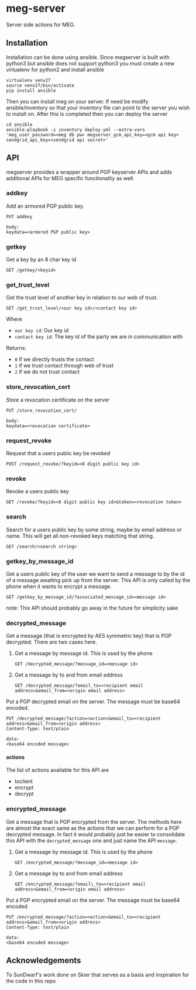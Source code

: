 # meg-server
Server side actions for MEG.

## Installation
Installation can be done using ansible. Since megserver is built with python3 but
ansible does not support python3 you must create a new virtualenv for python2 and
install ansible

    virtualenv venv27
    source venv27/bin/activate
    pip install ansible

Then you can install meg on your server. If need be modify ansible/inventory so
that your inventory file can point to the server you wish to install on. After this
is completed then you can deploy the server

    cd ansible
    ansible-playbook -i inventory deploy.yml --extra-vars 'meg_user_password=<meg db pw> megserver_gcm_api_key=<gcm api key> sendgrid_api_key=<sendgrid api secret>'

## API
megserver provides a wrapper around PGP keyserver APIs and adds additional APIs for
MEG specific functionality as well.

### addkey
Add an armored PGP public key.

    PUT addkey

    body:
    keydata=<armored PGP public key>

### getkey
Get a key by an 8 char key id

    GET /getkey/<keyid>


### get_trust_level
Get the trust level of another key in relation to our web of trust.

    GET /get_trust_level/<our key id>/<contact key id>

Where

 * `our key id`: Our key id
 * `contact key id`: The key id of the party we are in communication with

Returns:

 * `0` if we directly trusts the contact
 * `1` if we trust contact through web of trust
 * `2` if we do not trust contact

### store_revocation_cert
Store a revocation certificate on the server

    PUT /store_revocation_cert/

    body:
    keydata=<revocation certificate>

### request_revoke
Request that a users public key be revoked

    POST /request_revoke/?keyid=<8 digit public key id>

### revoke
Revoke a users public key

    GET /revoke/?keyid=<8 digit public key id>&token=<revocation token>

### search
Search for a users public key by some string, maybe by email address or name.
This will get all non-revoked keys matching that string.

    GET /search/<search string>

### getkey_by_message_id
Get a users public key of the user we want to send a message to by the id of a
message awaiting pick up from the server. This API is only called by the phone
when it wants to encrypt a message.

    GET /getkey_by_message_id/?associated_message_id=<message id>

note: This API should probably go away in the future for simplicity sake

### decrypted_message
Get a message (that is encrypted by AES symmetric key) that is PGP decrypted. There are two cases here.

1. Get a message by message id. This is used by the phone

    `GET /decrypted_message/?message_id=<message id>`

2. Get a message by to and from email address

    `GET /decrypted_message/?email_to=<recipient email address>&email_from=<origin email address>`

Put a PGP decrypted email on the server. The message must be base64 encoded.

    PUT /decrypted_message/?action=<action>&email_to=<recipient address>&email_from=<origin address>
    Content-Type: text/plain

    data:
    <base64 encoded message>

#### actions
The list of actions available for this API are

 * toclient
 * encrypt
 * decrypt

### encrypted_message
Get a message that is PGP encrypted from the server. The methods here are almost the exact same as the actions that we can perform for a PGP decrypted message. In fact it would probably just be easier to consolidate this API with the `decrypted_message` one and just name the API `message`.

1. Get a message by message id. This is used by the phone

    `GET /encrypted_message/?message_id=<message id>`

2. Get a message by to and from email address

    `GET /encrypted_message/?email\_to=<recipient email address>&email_from=<origin email address>`

Put a PGP encrypted email on the server. The message must be base64 encoded

    PUT /encrypted_message/?action=<action>&email_to=<recipient address>&email_from=<origin address>
    Content-Type: text/plain

    data:
    <base64 encoded message>

## Acknowledgements
To SunDwarf's work done on Skier that serves as a basis and inspiration for
the code in this repo
